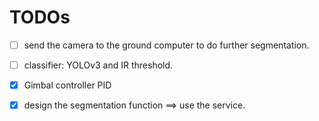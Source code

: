 # TODOs

- [ ] send the camera to the ground computer to do further segmentation.
- [ ] classifier: YOLOv3 and IR threshold.
- [x] Gimbal controller PID
- [x] design the segmentation function ==> use the service.

